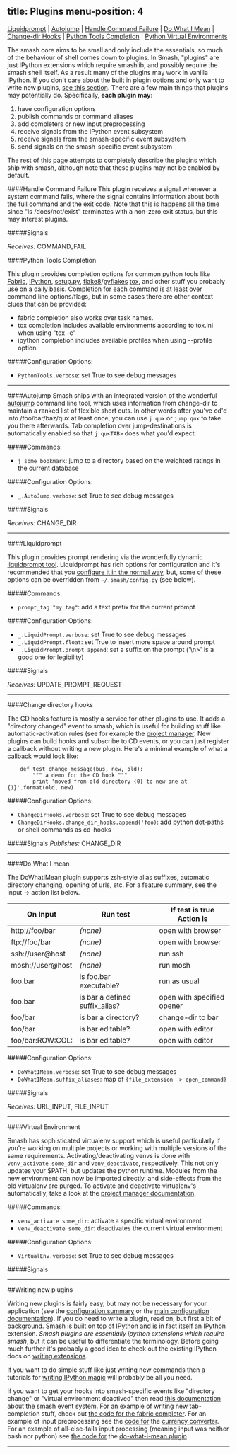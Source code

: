title: Plugins
menu-position: 4
---
<a id="list"></a>

[Liquidprompt](#liquidprompt) |
[Autojump](#autojump) |
[Handle Command Failure](#hcf) |
[Do What I Mean](#dwim) |
[Change-dir Hooks](#cd-hooks) |
[Python Tools Completion](#ptc) |
[Python Virtual Environments](#virtualenv)

The smash core aims to be small and only include the essentials, so much of the behaviour of shell comes down to plugins.  In Smash, "plugins" are just IPython extensions which require smashlib, and possibly require the smash shell itself.  As a result many of the plugins may work in vanilla IPython.  If you don't care about the built in plugin options and only want to write new plugins, [see this section](#writing-new).  There are a few main things that plugins may potentially do.  Specifically, **each plugin may**:

1. have configuration options
2. publish commands or command aliases
3. add completers or new input preprocessing
4. receive signals from the IPython event subsystem
5. receive signals from the smash-specific event subsystem
6. send signals on the smash-specific event subsystem

The rest of this page attempts to completely describe the plugins which ship with smash, although note that these plugins may not be enabled by default.



####<a id="hcf">Handle Command Failure</a>
This plugin receives a signal whenever a system command fails, where the signal contains information about both the full command and the exit code.  Note that this is happens all the time since "ls /does/not/exist" terminates with a non-zero exit status, but this may interest plugins.

#####Signals

*Receives:* COMMAND_FAIL


<a id="ptc"></a>
####Python Tools Completion

This plugin provides completion options for common python tools like [Fabric](#), [IPython](#), [setup.py](#), [flake8](#)/[pyflakes](#) [tox](#), and other stuff you probably use on a daily basis.  Completion for each command is at least over command line options/flags, but in some cases there are other context clues that can be provided:

* fabric completion also works over task names.
* tox completion includes available environments according to tox.ini when using "tox -e"
* ipython completion includes available profiles when using --profile option

#####Configuration Options:
* `PythonTools.verbose`: set True to see debug messages

-------------------------------------------------------------------------------

####<a id="autojump">Autojump</a>
Smash ships with an integrated version of the wonderful [autojump](https://github.com/joelthelion/autojump) command line tool, which uses information from change-dir to maintain a ranked list of flexible short cuts.  In other words after you've cd'd into /foo/bar/baz/qux at least once, you can use `j qux` or `jump qux` to take you there afterwards.  Tab completion over jump-destinations is automatically enabled so that `j qu<TAB>` does what you'd expect.

#####Commands:
* `j some_bookmark`: jump to a directory based on the weighted ratings in the current database

#####Configuration Options:
* `_.AutoJump.verbose`: set True to see debug messages

#####Signals

*Receives:* CHANGE_DIR

-------------------------------------------------------------------------------

####<a id="liquidprompt">Liquidprompt</a>

This plugin provides prompt rendering via the wonderfully dynamic [liquidprompt tool](#https://github.com/nojhan/liquidprompt).  Liquidprompt has rich options for configuration and it's recommended that you [configure it in the normal way](https://github.com/nojhan/liquidprompt#features-configuration), but, some of these options can be overridden from `~/.smash/config.py` (see below).

#####Commands:
* `prompt_tag "my tag"`: add a text prefix for the current prompt

#####Configuration Options:
* `_.LiquidPrompt.verbose`: set True to see debug messages
* `_.LiquidPrompt.float`: set True to insert more space around prompt
* `_.LiquidPrompt.prompt_append`: set a suffix on the prompt ('\n>' is a good one for legibility)

#####Signals

*Receives:* UPDATE_PROMPT_REQUEST

-------------------------------------------------------------------------------

####<a id="cd-hooks">Change directory hooks</a>

The CD hooks feature is mostly a service for other plugins to use. It adds a "directory changed" event to smash, which is useful for building stuff like automatic-activation rules (see for example the [project manager](project_manager.html).  New plugins can build hooks and subscribe to CD events, or you can just register a callback without writing a new plugin.  Here's a minimal example of what a callback would look like:

~~~~{.python}
    def test_change_message(bus, new, old):
        """ a demo for the CD hook """
        print 'moved from old directory {0} to new one at {1}'.format(old, new)
~~~~

#####Configuration Options:
* `ChangeDirHooks.verbose`: set True to see debug messages
* `ChangeDirHooks.change_dir_hooks.append('foo)`: add python dot-paths or shell commands as cd-hooks

#####Signals
*Publishes:* CHANGE_DIR

-------------------------------------------------------------------------------


####<a id="dwim">Do What I mean</a>

<a id="dwim-suffix"></a>
The DoWhatIMean plugin supports zsh-style alias suffixes, automatic directory changing, opening of urls, etc.  For a feature summary, see the input -> action list below.

| On Input             | Run test                          | If test is true Action is  |
| -------------------- |---------------------------------- | -------------------------- |
| http://foo/bar       | *(none)*                          | open with browser          |
| ftp://foo/bar        | *(none)*                          | open with browser          |
| ssh://user@host      | *(none)*                          | run ssh                    |
| mosh://user@host     | *(none)*                          | run mosh                   |
| foo.bar              | is foo.bar executable?            | run as usual               |
| foo.bar              | is bar a defined suffix_alias?    | open with specified opener |
| foo/bar              | is bar a directory?               | change-dir to bar          |
| foo/bar              | is bar editable?                  | open with editor           |
| foo/bar:ROW:COL:     | is bar editable?                  | open with editor           |

#####Configuration Options:
* `DoWhatIMean.verbose`: set True to see debug messages
* `DoWhatIMean.suffix_aliases`: map of `{file_extension -> open_command}`

#####Signals

*Receives:* URL_INPUT, FILE_INPUT

-------------------------------------------------------------------------------

####<a id="virtualenv">Virtual Environment</a>

Smash has sophisticated virtualenv support which is useful particularly if you're working on multiple projects or working with multiple versions of the same requirements.  Activating/deactivating venvs is done with `venv_activate some_dir` and `venv_deactivate`, respectively.  This not only updates your $PATH, but updates the python runtime.  Modules from the new environment can now be imported directly, and side-effects from the old virtualenv are purged.  To activate and deactivate virtualenv's automatically, take a look at the [project manager documentation](/project_manager.html).

#####Commands:
* `venv_activate some_dir`: activate a specific virtual environment
* `venv_deactivate some_dir`: deactivates the current virtual environment

#####Configuration Options:
* `VirtualEnv.verbose`: set True to see debug messages

#####Signals

--------------------------------------------------------------------------------


##<a id="writing-new">Writing new plugins</a>

Writing new plugins is fairly easy, but may not be necessary for your application (see the [configuration summary](features.html#configuration) or the [main configuration documentation](configuration.html)). If you do need to write a plugin, read on, but first a bit of background.  Smash is built on top of [IPython](http://ipython.org/) and is in fact itself an IPython extension.  *Smash plugins are essentially ipython extensions which require smash*, but it can be useful to differentiate the terminology.  Before going much further it's probably a good idea to check out the existing IPython docs on [writing extensions](http://ipython.org/ipython-doc/dev/config/extensions/).

If you want to do simple stuff like just writing new commands then a tutorials for [writing IPython magic](http://catherinedevlin.blogspot.com/2013/07/ipython-helloworld-magic.html) will probably be all you need.

If you want to get your hooks into smash-specific events like "directory change" or "virtual environment deactived" then read [this documentation](shell_use_cases.html#signals) about the smash event system. For an example of writing new tab-completion stuff, check out [the code for the fabric completer](https://raw.githubusercontent.com/mattvonrocketstein/smash/master/smashlib/plugins/fabric.py).  For an example of input preprocessing see the [code for](#TODO) the [currency converter](#TODO).  For an example of all-else-fails input processing (meaning input was neither bash nor python) see [the code for](https://raw.githubusercontent.com/mattvonrocketstein/smash/master/smashlib/plugins/dwim.py) the [do-what-i-mean plugin](#TODO)

-------------------------------------------------------------------------------
